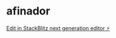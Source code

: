 # afinador

[Edit in StackBlitz next generation editor ⚡️](https://stackblitz.com/~/github.com/mrzuzo90/afinador)